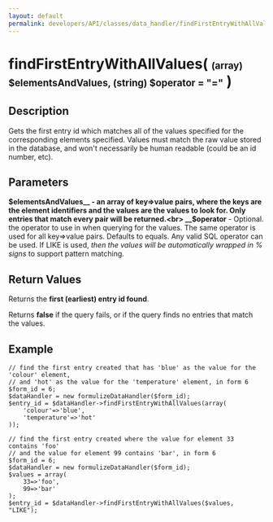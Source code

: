 ```yaml
---
layout: default
permalink: developers/API/classes/data_handler/findFirstEntryWithAllValues/
---
```


# findFirstEntryWithAllValues( <span style='font-size: 14pt;'>(array) $elementsAndValues, (string) $operator = "="</span> )

## Description

Gets the first entry id which matches all of the values specified for the corresponding elements specified. Values must match the raw value stored in the database, and won't necessarily be human readable (could be an id number, etc).

## Parameters

__$elementsAndValues__ - an array of key=>value pairs, where the keys are the element identifiers and the values are the values to look for. Only entries that match every pair will be returned.<br>
__$operator__ -  Optional.  the operator to use in when querying for the values. The same operator is used for all key=>value pairs. Defaults to equals. Any valid SQL operator can be used. If LIKE is used, _then the values will be automatically wrapped in % signs_ to support pattern matching.

## Return Values

Returns the __first (earliest) entry id found__.

Returns __false__ if the query fails, or if the query finds no entries that match the values.

## Example

~~~
// find the first entry created that has 'blue' as the value for the 'colour' element,
// and 'hot' as the value for the 'temperature' element, in form 6
$form_id = 6;
$dataHandler = new formulizeDataHandler($form_id);
$entry_id = $dataHandler->findFirstEntryWithAllValues(array(
    'colour'=>'blue',
    'temperature'=>'hot'
));
~~~

~~~
// find the first entry created where the value for element 33 contains 'foo'
// and the value for element 99 contains 'bar', in form 6
$form_id = 6;
$dataHandler = new formulizeDataHandler($form_id);
$values = array(
    33=>'foo',
    99=>'bar'
);
$entry_id = $dataHandler->findFirstEntryWithAllValues($values, "LIKE");
~~~
